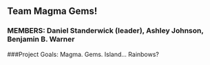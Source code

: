 ## Team Magma Gems!

### MEMBERS: Daniel Standerwick (leader), Ashley Johnson, Benjamin B. Warner

###Project Goals: Magma. Gems. Island... Rainbows?

